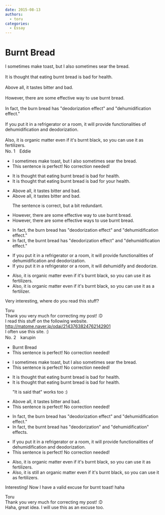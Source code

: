 ```yaml
---
date: 2015-08-13
authors:
  - toru
categories:
  - Essay
---
```


<h1 id="subject_show">Burnt Bread</h1>
<div class="date" hidden>Aug 13, 2015 10:38</div>
<div id="post"><div id="body_show_ori">
I sometimes make toast, but I also sometimes sear the bread.<br/><br/>It is thought that eating burnt bread is bad for health.<br/><br/>Above all, it tastes bitter and bad.<br/><br/>However, there are some effective way to use burnt bread.<br/><br/>In fact, the burn bread has "deodorization effect" and "dehumidification effect."<br/><br/>If you put it in a refrigerator or a room, it will provide functionalities of dehumidification and deodorization.<br/><br/>Also, it is organic matter even if it's burnt black, so you can use it as fertilizers.
</div></div>

<!-- more -->

<div id="block"><div class="first_name"> No. 1　<span class="just_name">Eddie</span></div><div id="block2">
<ul class="correction_field">
<li class="incorrect">I sometimes make toast, but I also sometimes sear the bread.</li>
<li class="corrected perfect">This sentence is perfect! No correction needed!</li>
</ul>
<ul class="correction_field">
<li class="incorrect">It is thought that eating burnt bread is bad for health.</li>
<li class="corrected correct">
It is thought that eating burnt bread is bad for <span class="f_red">your </span>health.
</li>
</ul>
<ul class="correction_field">
<li class="incorrect">Above all, it tastes bitter and bad.</li>
<li class="corrected correct">
Above all, it tastes bitter <span class="sline">and bad</span>.
<p class="correction_comment">The sentence is correct, but a bit redundant.</p>
</li>
</ul>
<ul class="correction_field">
<li class="incorrect">However, there are some effective way to use burnt bread.</li>
<li class="corrected correct">
However, there are some effective way<span class="f_red">s</span> to use burnt bread.
</li>
</ul>
<ul class="correction_field">
<li class="incorrect">In fact, the burn bread has "deodorization effect" and "dehumidification effect."</li>
<li class="corrected correct">
In fact, the burn<span class="f_red">t</span> bread has "deodorization effect" and "dehumidification effect."
</li>
</ul>
<ul class="correction_field">
<li class="incorrect">If you put it in a refrigerator or a room, it will provide functionalities of dehumidification and deodorization.</li>
<li class="corrected correct">
If you put it in a refrigerator or a room, it will <span class="f_blue">dehumidify and deodorize.</span>
</li>
</ul>
<ul class="correction_field">
<li class="incorrect">Also, it is organic matter even if it's burnt black, so you can use it as fertilizers.</li>
<li class="corrected correct">
Also, it is organic matter even if it's burnt black, so you can use it as <span class="f_red">a fertilizer</span>.
</li>
</ul>
<p class="comment_small">
 Very interesting, where do you read this stuff?
</p>

</div><div class="name"><span class="just_name">Toru</span><br>
Thank you very much for correcting my post! :D<br/>I read this stuff on the following website.<br/><a href="http://matome.naver.jp/odai/2143763824762142901" target="_blank">http://matome.naver.jp/odai/2143763824762142901</a><br/>I often use this site. :)
</div>
</div>
<div id="block"><div class="first_name"> No. 2　<span class="just_name">karupin</span></div><div id="block2">
<ul class="correction_field">
<li class="incorrect">Burnt Bread</li>
<li class="corrected perfect">This sentence is perfect! No correction needed!</li>
</ul>
<ul class="correction_field">
<li class="incorrect">I sometimes make toast, but I also sometimes sear the bread.</li>
<li class="corrected perfect">This sentence is perfect! No correction needed!</li>
</ul>
<ul class="correction_field">
<li class="incorrect">It is thought that eating burnt bread is bad for health.</li>
<li class="corrected correct">
It is thought that eating burnt bread is bad for health.
<p class="correction_comment">"It is said that" works too :)</p>
</li>
</ul>
<ul class="correction_field">
<li class="incorrect">Above all, it tastes bitter and bad.</li>
<li class="corrected perfect">This sentence is perfect! No correction needed!</li>
</ul>
<ul class="correction_field">
<li class="incorrect">In fact, the burn bread has "deodorization effect" and "dehumidification effect."</li>
<li class="corrected correct">
In fact,<span class="sline"> the</span> burn<span class="f_red">t</span> bread has "deodorization" and "dehumidification" effect<span class="f_red">s</span>.
</li>
</ul>
<ul class="correction_field">
<li class="incorrect">If you put it in a refrigerator or a room, it will provide functionalities of dehumidification and deodorization.</li>
<li class="corrected perfect">This sentence is perfect! No correction needed!</li>
</ul>
<ul class="correction_field">
<li class="incorrect">Also, it is organic matter even if it's burnt black, so you can use it as fertilizers.</li>
<li class="corrected correct">
Also, it <span class="f_red">is still an</span> organic matter even if it's burnt <span class="sline">black</span>, so you can use it as fertilizers.
</li>
</ul>
<p class="comment_small">
 Interesting! Now I have a valid excuse for burnt toast! haha
</p>

</div><div class="name"><span class="just_name">Toru</span><br>
Thank you very much for correcting my post! :D<br/>Haha, great idea. I will use this as an excuse too.
</div>
</div>
